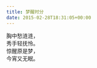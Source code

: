 ```yaml
---   
title: 梦醒时分   
date: 2015-02-28T18:31:05+00:00   
---   
```

胸中愁涟涟，   
秀手轻抚怜。   
惊醒原是梦，   
今宵又无眠。   
